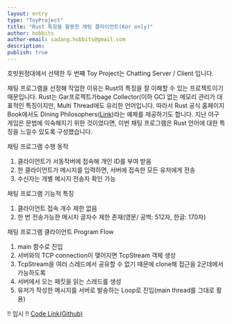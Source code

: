 ```yaml
---
layout: entry
type: "ToyProject"
title: "Rust 특징을 활용한 채팅 클라이언트(Kor only)"
author: hobbits
author-email: sadang.hobbits@gmail.com
description: 
publish: true
---
```


호빗원정대에서 선택한 두 번째 Toy Project는 Chatting Server / Client 입니다.

채팅 프로그램을 선정해 작업한 이유는 Rust의 특징을 잘 이해할 수 있는 프로젝트이기 때문입니다.
Rust는 Gar프로젝트가bage Collector(이하 GC) 없는 메모리 관리가 대표적인 특징이지만, Multi Thread에도 유리한 언어입니다. 따라서 Rust 공식 홈페이지 Book에서도 Dining Philosophers([Link](https://doc.rust-lang.org/stable/book/dining-philosophers.html))라는 예제를 제공하기도 합니다.
지난 야구 게임은 문법에 익숙해지기 위한 것이었다면, 이번 채팅 프로그램은 Rust 언어에 대한 특징을 느낄수 있도록 구성했습니다.

채팅 프로그램 수행 동작
1. 클라이언트가 서동작버에 접속해 개인 ID를 부여 받음
2. 한 클라이언트가 메시지를 입력하면, 서버에 접속한 모든 유저에게 전송
3. 수신자는 개별 메시지 전송자 확인 가능

채팅 프로그램 기능적 특징
1. 클라이언트 접속 개수 제한 없음
2. 한 번 전송가능한 메시지 글자수 제한 존재(영문/ 공백: 512자, 한글: 170자)

채팅 프로그램 클라이언트 Program Flow
1. main 함수로 진입
2. 서버와의 TCP connection이 맺어지면 TcpStream 객체 생성
3. TcpStream을 여러 스레드에서 공유할 수 없기 때문에 clone해 접근을 2군데에서 가능하도록 
4. 서버에서 오는 패킷을 읽는 스레드를 생성
5. 유저가 작성한 메시지를 서버로 발송하는 Loop로 진입(main thread를 그대로 활용)


!! 임시 !!
[Code Link(Github)](https://github.com/wooq17/rust_study/blob/master/chatting_client/src/main.rs)